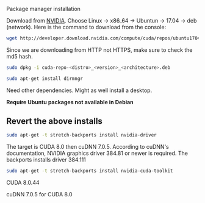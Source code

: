 Package manager installation

Download from [NVIDIA](https://developer.nvidia.com/cuda-downloads). Choose Linux -> x86_64 -> Ubuntun -> 17.04 -> deb (network). Here is the command to download from the console:

```bash
wget http://developer.download.nvidia.com/compute/cuda/repos/ubuntu1704/x86_64/cuda-repo-ubuntu1704_9.1.85-1_amd64.deb
```

Since we are downloading from HTTP not HTTPS, make sure to check the md5 hash.

```bash
sudo dpkg -i cuda-repo-<distro>_<version>_<architecture>.deb
```

```bash
sudo apt-get install dirmngr
```

Need other dependencies. Might as well install a desktop.


**Require Ubuntu packages not available in Debian**

## Revert the above installs

```bash
sudo apt-get -t stretch-backports install nvidia-driver
```

The target is CUDA 8.0 then cuDNN 7.0.5. According to cuDNN's documentation, NVIDIA graphics driver 384.81 or newer is required. The backports installs driver 384.111

```bash
sudo apt-get -t stretch-backports install nvidia-cuda-toolkit
```

CUDA 8.0.44

cuDNN 7.0.5 for CUDA 8.0
